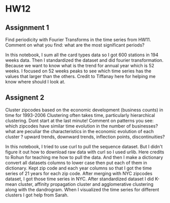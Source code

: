 # HW12 

## Assignment 1
Find periodicity with Fourier Transforms in the time series from HW11. Comment on what you find: what are the most significant periods? 

In this notebook, I sum all the card types data so I got 600 stations in 194 weeks data. Then I standardized the dataset and did fourier transformation. Because we want to know what is the trend for annual year which is 52 weeks. I focused on 52 weeks peaks to see which time series has the values that larger than the others. Credit to Tiffanay here for helping me know where should I look at.


## Assignent 2  
Cluster zipcodes based on the economic development (business counts) in time for 1993-2006 Clustering often takes time, particularly hierarchical clustering. Dont start at the last minute! Comment on patterns you see: which zipcodes have similar time evolution in the number of businesses? what are peculiar the characteristics in the economic evolution of each cluster ? upward trends, downward trends, inflection points, discontinuities? 

In this notebook, I tried to use curl to pull the sequence dataset. But I didn't figure it out how to download raw data with curl so I used urlib. Here credits to Rohun for teaching me how to pull the data. And then I make a dictionary convert all datasets columns to lower case then put each of them in dictionary. Kept zip code and each year columns so that I got the time series of 21 years for each zip code. After merging with NYC zipcodes dataset, I got those time series in NYC.
After standardized dataset I did K-mean cluster, affinity propagation cluster and agglomerative clustering along with the dandrogram. When I visualized the time series for different clusters I got help from Sarah. 